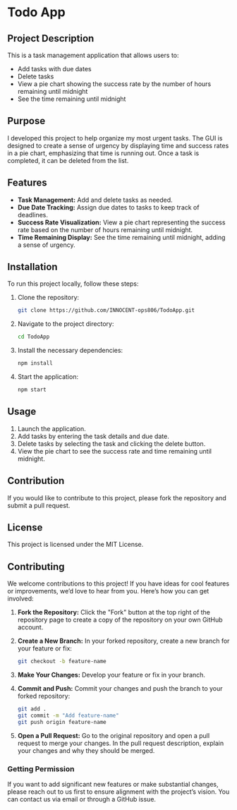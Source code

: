 # Todo App

## Project Description

This is a task management application that allows users to:

- Add tasks with due dates
- Delete tasks
- View a pie chart showing the success rate by the number of hours remaining until midnight
- See the time remaining until midnight

## Purpose

I developed this project to help organize my most urgent tasks. The GUI is designed to create a sense of urgency by displaying time and success rates in a pie chart, emphasizing that time is running out. Once a task is completed, it can be deleted from the list.

## Features

- **Task Management:** Add and delete tasks as needed.
- **Due Date Tracking:** Assign due dates to tasks to keep track of deadlines.
- **Success Rate Visualization:** View a pie chart representing the success rate based on the number of hours remaining until midnight.
- **Time Remaining Display:** See the time remaining until midnight, adding a sense of urgency.

## Installation

To run this project locally, follow these steps:

1. Clone the repository:

   ```bash
   git clone https://github.com/INNOCENT-ops806/TodoApp.git
   ```

2. Navigate to the project directory:

   ```bash
   cd TodoApp
   ```

3. Install the necessary dependencies:

   ```bash
   npm install
   ```

4. Start the application:

   ```bash
   npm start
   ```

## Usage

1. Launch the application.
2. Add tasks by entering the task details and due date.
3. Delete tasks by selecting the task and clicking the delete button.
4. View the pie chart to see the success rate and time remaining until midnight.

## Contribution

If you would like to contribute to this project, please fork the repository and submit a pull request.

## License

This project is licensed under the MIT License.

## Contributing

We welcome contributions to this project! If you have ideas for cool features or improvements, we’d love to hear from you. Here’s how you can get involved:

1. **Fork the Repository:** Click the "Fork" button at the top right of the repository page to create a copy of the repository on your own GitHub account.
2. **Create a New Branch:** In your forked repository, create a new branch for your feature or fix:

   ```bash
   git checkout -b feature-name
   ```

3. **Make Your Changes:** Develop your feature or fix in your branch.
4. **Commit and Push:** Commit your changes and push the branch to your forked repository:

   ```bash
   git add .
   git commit -m "Add feature-name"
   git push origin feature-name
   ```

5. **Open a Pull Request:** Go to the original repository and open a pull request to merge your changes. In the pull request description, explain your changes and why they should be merged.

### Getting Permission

If you want to add significant new features or make substantial changes, please reach out to us first to ensure alignment with the project’s vision. You can contact us via email or through a GitHub issue.
